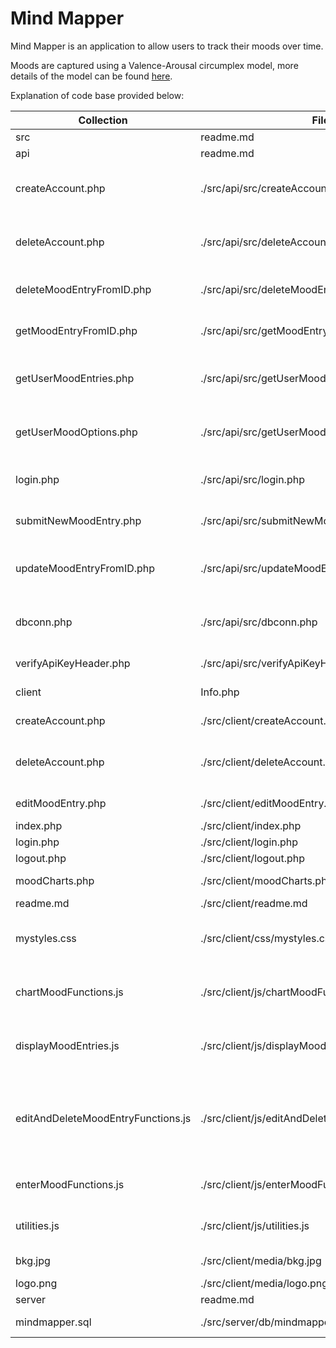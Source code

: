 # Mind Mapper

Mind Mapper is an application to allow users to track their moods over time.



Moods are captured using a Valence-Arousal circumplex model, more details of the model can be found [here](https://en.wikipedia.org/wiki/Emotion_classification#Circumplex_model).



Explanation of code base provided below:



| **Collection**                     | **File**                                           | **Full Path**          | **File Type**                                                | **Description**  |
| ---------------------------------- | -------------------------------------------------- | ---------------------- | ------------------------------------------------------------ | ---------------- |
| src                                | readme.md                                          | ./src/readme.md        | Doc                                                          | read me          |
| api                                | readme.md                                          | ./src/api/readme.md    | API  endpoint                                                | read me          |
| createAccount.php                  | ./src/api/src/createAccount.php                    | API  endpoint          | create  user account, session variables set                  |                  |
| deleteAccount.php                  | ./src/api/src/deleteAccount.php                    | API  endpoint          | Delete user account and all associated data                  |                  |
| deleteMoodEntryFromID.php          | ./src/api/src/deleteMoodEntryFromID.php            | API  endpoint          | Delete specific mood entry for user                          |                  |
| getMoodEntryFromID.php             | ./src/api/src/getMoodEntryFromID.php               | API  endpoint          | Get single mood entry, by ID, for user                       |                  |
| getUserMoodEntries.php             | ./src/api/src/getUserMoodEntries.php               | API  endpoint          | Retrieve all mood entries associated to user                 |                  |
| getUserMoodOptions.php             | ./src/api/src/getUserMoodOptions.php               | API  endpoint          | Get list of all moods available to user                      |                  |
| login.php                          | ./src/api/src/login.php                            | API  endpoint          | Login to app, session variables set                          |                  |
| submitNewMoodEntry.php             | ./src/api/src/submitNewMoodEntry.php               | API  endpoint          | Create new mood entry for user                               |                  |
| updateMoodEntryFromID.php          | ./src/api/src/updateMoodEntryFromIDapi.php         | API  endpoint          | Update specific mood entry context for user                  |                  |
| dbconn.php                         | ./src/api/src/dbconn.php                           | PHP  utility           | PHP utility  for connection to MySQL database                |                  |
| verifyApiKeyHeader.php             | ./src/api/src/verifyApiKeyHeader.php               | PHP  utility           | Authenticate  api key header                                 |                  |
| client                             | Info.php                                           | ./src/client/info.php  | Web Page                                                     | App &  Mood info |
| createAccount.php                  | ./src/client/createAccount.php                     | Web Page               | User  registration                                           |                  |
| deleteAccount.php                  | ./src/client/deleteAccount.php                     | Web Page               | User  requesting account deletion                            |                  |
| editMoodEntry.php                  | ./src/client/editMoodEntry.php                     | Web Page               | Edit Mood  Entry                                             |                  |
| index.php                          | ./src/client/index.php                             | Web Page               | Home Page                                                    |                  |
| login.php                          | ./src/client/login.php                             | Web Page               | User  login                                                  |                  |
| logout.php                         | ./src/client/logout.php                            | Web Page               | User log  out                                                |                  |
| moodCharts.php                     | ./src/client/moodCharts.php                        | Web Page               | User Mood  Visualisations                                    |                  |
| readme.md                          | ./src/client/readme.md                             | Doc                    | read me                                                      |                  |
| mystyles.css                       | ./src/client/css/mystyles.css                      | CSS                    | CSS style  sheet, including overrides                        |                  |
| chartMoodFunctions.js              | ./src/client/js/chartMoodFunctions.js              | JavaScript  Function   | Parse  mood data into plottable data objects                 |                  |
| displayMoodEntries.js              | ./src/client/js/displayMoodEntries.js              | JavaScript  Function   | Create  HTML to display moods from list of entries           |                  |
| editAndDeleteMoodEntryFunctions.js | ./src/client/js/editAndDeleteMoodEntryFunctions.js | JavaScript  Function   | Utilities  for editing/deleting moods, including displaying form and event handlers |                  |
| enterMoodFunctions.js              | ./src/client/js/enterMoodFunctions.js              | JavaScript  Function   | Utilities  for creating new mood entry                       |                  |
| utilities.js                       | ./src/client/js/utilities.js                       | JavaScript  Function   | General  utilities for date formatting                       |                  |
| bkg.jpg                            | ./src/client/media/bkg.jpg                         | Media                  | background  image                                            |                  |
| logo.png                           | ./src/client/media/logo.png                        | Media                  | logo  image                                                  |                  |
| server                             | readme.md                                          | ./src/server/readme.md | Doc                                                          | read me          |
| mindmapper.sql                     | ./src/server/db/mindmapper.sql                     | SQL                    | SQL database file                                            |                  |